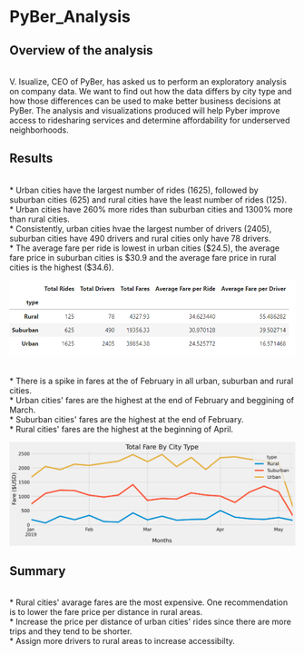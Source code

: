 # PyBer_Analysis

## Overview of the analysis
<br />
V. Isualize, CEO of PyBer, has asked us to perform an exploratory analysis on company data. We want to find out how the data differs by city type and how those differences can be used to make better business decisions at PyBer. The analysis and visualizations produced will help Pyber improve access to ridesharing services and determine affordability for underserved neighborhoods.
<br />

## Results 
<br />
* Urban cities have the largest number of rides (1625), followed by suburban cities (625) and rural cities have the least number of rides (125).
 <br />
* Urban cities have 260% more rides than suburban cities and 1300% more than rural cities. 
<br />
* Consistently, urban cities hvae the largest number of drivers (2405), suburban cities have 490 drivers and rural cities only have 78 drivers. 
<br />
* The average fare per ride is lowest in urban cities ($24.5), the average fare price in suburban cities is $30.9 and the average fare price in rural cities is the highest ($34.6). 

<br />

![summary](/Resources/summary.png)

<br />
* There is a spike in fares at the of February in all urban, suburban and rural cities. 
<br />
* Urban cities' fares are the highest at the end of February and beggining of March. 
<br />
* Suburban cities' fares are the highest at the end of February. 
<br />
* Rural cities' fares are the highest at the beginning of April. 
<br />

![linechart](/Resources/PyBer_fare_summary.png)
<br />

## Summary 
<br />
* Rural cities' avarage fares are the most expensive. One recommendation is to lower the fare price per distance in rural areas.
<br />
* Increase the price per distance of urban cities' rides since there are more trips and they tend to be shorter. 
<br /> 
* Assign more drivers to rural areas to increase accessibilty. 
